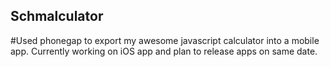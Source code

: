 ## Schmalculator
#Used phonegap to export my awesome javascript calculator into a mobile app. Currently working on iOS app and plan to release apps on same date.

